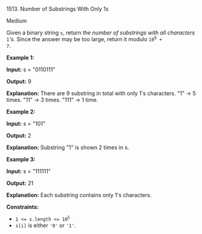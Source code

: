 1513\. Number of Substrings With Only 1s

Medium

Given a binary string `s`, return _the number of substrings with all characters_ `1`_'s_. Since the answer may be too large, return it modulo <code>10<sup>9</sup> + 7</code>.

**Example 1:**

**Input:** s = "0110111"

**Output:** 9

**Explanation:** There are 9 substring in total with only 1's characters. "1" -> 5 times. "11" -> 3 times. "111" -> 1 time.

**Example 2:**

**Input:** s = "101"

**Output:** 2

**Explanation:** Substring "1" is shown 2 times in s.

**Example 3:**

**Input:** s = "111111"

**Output:** 21

**Explanation:** Each substring contains only 1's characters.

**Constraints:**

*   <code>1 <= s.length <= 10<sup>5</sup></code>
*   `s[i]` is either `'0'` or `'1'`.